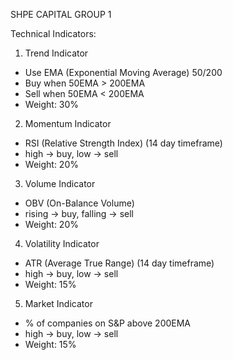SHPE CAPITAL GROUP 1

Technical Indicators:

1. Trend Indicator 
 - Use EMA (Exponential Moving Average) 50/200
 - Buy when 50EMA > 200EMA
 - Sell when 50EMA < 200EMA
 - Weight: 30%

 2. Momentum Indicator
 - RSI (Relative Strength Index) (14 day timeframe)
 - high -> buy, low -> sell
- Weight: 20%
 
 3. Volume Indicator
 - OBV (On-Balance Volume)
 - rising -> buy, falling -> sell
 - Weight: 20%

 4. Volatility Indicator
 - ATR (Average True Range) (14 day timeframe)
 - high -> buy, low -> sell
 - Weight: 15%

 5. Market Indicator
 - % of companies on S&P above 200EMA
 - high -> buy, low -> sell
 - Weight: 15%